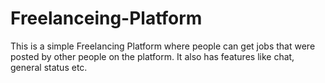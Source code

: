 # Freelanceing-Platform
This is a simple Freelancing Platform where people can get jobs that were posted by other people on the platform. 
It also has features like chat, general status etc.
